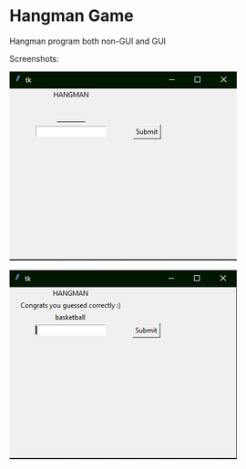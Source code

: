 # Hangman Game

Hangman program both non-GUI and GUI

Screenshots:

![Screenshot of hangman GUI](screenshots/hangman-gui.PNG)

![Second Screenshot of hangman GUI](screenshots/hangman-gui2.PNG)

